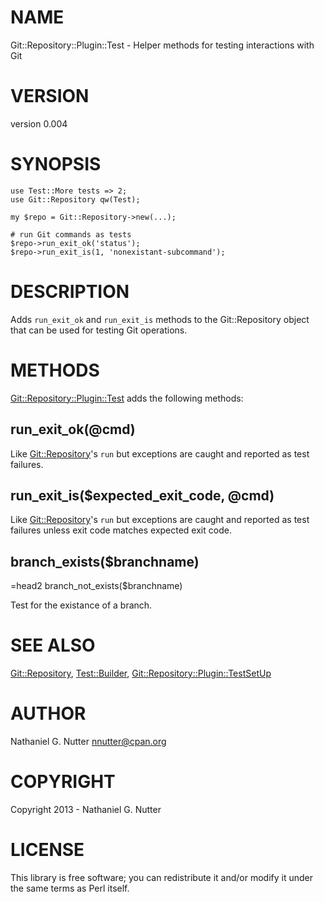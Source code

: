 # NAME

Git::Repository::Plugin::Test - Helper methods for testing interactions with Git

# VERSION

version 0.004

# SYNOPSIS

    use Test::More tests => 2;
    use Git::Repository qw(Test);

    my $repo = Git::Repository->new(...);

    # run Git commands as tests
    $repo->run_exit_ok('status');
    $repo->run_exit_is(1, 'nonexistant-subcommand');

# DESCRIPTION

Adds `run_exit_ok` and `run_exit_is` methods to the Git::Repository object
that can be used for testing Git operations.

# METHODS

[Git::Repository::Plugin::Test](https://metacpan.org/pod/Git::Repository::Plugin::Test) adds the
following methods:

## run\_exit\_ok(@cmd)

Like [Git::Repository](https://metacpan.org/pod/Git::Repository)'s `run` but exceptions are caught and
reported as test failures.

## run\_exit\_is($expected\_exit\_code, @cmd)

Like [Git::Repository](https://metacpan.org/pod/Git::Repository)'s `run` but exceptions are caught and
reported as test failures unless exit code matches expected exit code.

## branch\_exists($branchname)
=head2 branch\_not\_exists($branchname)

Test for the existance of a branch.

# SEE ALSO

[Git::Repository](https://metacpan.org/pod/Git::Repository), [Test::Builder](https://metacpan.org/pod/Test::Builder), [Git::Repository::Plugin::TestSetUp](https://metacpan.org/pod/Git::Repository::Plugin::TestSetUp)

# AUTHOR

Nathaniel G. Nutter <nnutter@cpan.org>

# COPYRIGHT

Copyright 2013 - Nathaniel G. Nutter

# LICENSE

This library is free software; you can redistribute it and/or modify
it under the same terms as Perl itself.
